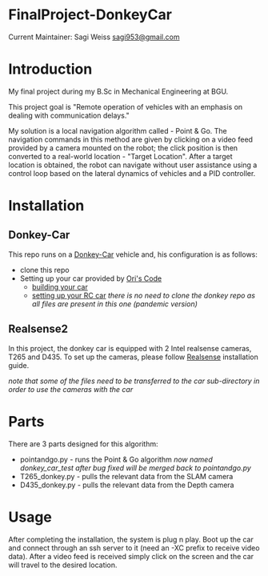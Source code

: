 # FinalProject-DonkeyCar

Current Maintainer: Sagi Weiss <sagi953@gmail.com>


# Introduction

My final project during my B.Sc in Mechanical Engineering at BGU.

This project goal is "Remote operation of vehicles with an emphasis on dealing with communication delays."

My solution is a local navigation algorithm called - Point & Go.
The navigation commands in this method are given by clicking on a video feed provided by a camera mounted on the robot; the click position is then converted to a real-world location - "Target Location". After a target location is obtained, the robot can navigate without user assistance using a control loop based on the lateral dynamics of vehicles and a PID controller.

# Installation

## Donkey-Car
This repo runs on a [Donkey-Car](https://www.donkeycar.com/) vehicle and, his configuration is as follows:
* clone this repo
* Setting up your car provided by [Ori's Code](https://ori.codes/)
  * [building your car](https://ori.codes/hardware/)
  * [setting up your RC car](https://ori.codes/software/donkeycar-rc/)
*there is no need to clone the donkey repo as all files are present in this one (pandemic version)*

## Realsense2
In this project, the donkey car is equipped with 2 Intel realsense cameras, T265 and D435.
To set up the cameras, please follow [Realsense](https://github.com/IntelRealSense/librealsense) installation guide.

*note that some of the files need to be transferred to the car sub-directory in order to use the cameras with the car*

# Parts

There are 3 parts designed for this algorithm:
* pointandgo.py - runs the Point & Go algorithm *now named donkey_car_test after bug fixed will be merged back to pointandgo.py*
* T265_donkey.py - pulls the relevant data from the SLAM camera
* D435_donkey.py - pulls the relevant data from the Depth camera

# Usage

After completing the installation, the system is plug n play. Boot up the car and connect through an ssh server to it (need an -XC prefix to receive video data). After a video feed is received simply click on the screen and the car will travel to the desired location.
